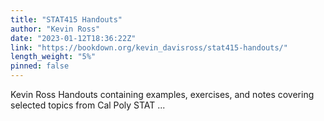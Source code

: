```yaml
---
title: "STAT415 Handouts"
author: "Kevin Ross"
date: "2023-01-12T18:36:22Z"
link: "https://bookdown.org/kevin_davisross/stat415-handouts/"
length_weight: "5%"
pinned: false
---
```


Kevin Ross Handouts containing examples, exercises, and notes covering selected topics from Cal Poly STAT ...
